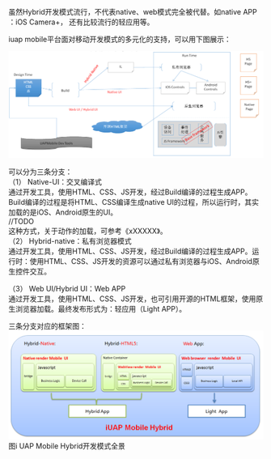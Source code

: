 虽然Hybrid开发模式流行，不代表native、web模式完全被代替。如native APP ：iOS Camera+， 还有比较流行的轻应用等。

iuap mobile平台面对移动开发模式的多元化的支持，可以用下图展示：

![](/assets/110.png)

可以分为三条分支：  
（1）    Native-UI：交叉编译式  
通过开发工具，使用HTML、CSS、JS开发，经过Build编译的过程生成APP。Build编译的过程是将HTML、CSS编译生成native UI的过程，所以运行时，其实加载的是iOS、Android原生的UI。  
//TODO  
这种方式，关于动作的加载，可参考《xXXXXX》。  
（2）    Hybrid-native：私有浏览器模式  
通过开发工具，使用HTML、CSS、JS开发，经过Build编译的过程生成APP。运行时：使用HTML、CSS、JS开发的资源可以通过私有浏览器与iOS、Android原生控件交互。

（3）    Web UI/Hybrid UI：Web APP  
通过开发工具，使用HTML、CSS、JS开发，也可引用开源的HTML框架，使用原生浏览器加载。最终发布形式为：轻应用（Light APP）。

三条分支对应的框架图：  
![](/assets/111.png)  
                                                                                     图i UAP Mobile Hybrid开发模式全景

